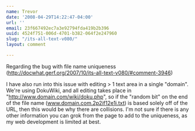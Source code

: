 ```yaml
---
name: Trevor
date: '2008-04-29T14:22:47-04:00'
url: ''
email: 23f667492ec7a3e92794fda419b2b396
uuid: 4524f751-006d-4701-b382-064f2e247960
slug: "/its-all-text-v080/"
layout: comment

---
```


Regarding the bug with file name uniqueness (http://docwhat.gerf.org/2007/10/its-all-text-v080/#comment-3946)

I have also run into this issue with editing &gt; 1 text area in a single "domain".  We're using DokuWiki, and all editing takes place in "http://www.domain.com/wiki/doku.php", so if the "random bit" on the end of the file name (www.domain.com.2p2if12e1i.txt) is based solely off of the URL, then this would be why there are collisions.  I'm not sure if there is any other information you can grok from the page to add to the uniqueness, as my web development is limited at best.
